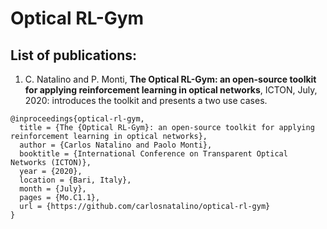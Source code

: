 # Optical RL-Gym

## List of publications:

1. C. Natalino and P. Monti, **The Optical RL-Gym: an open-source toolkit for applying reinforcement learning in optical networks**, ICTON, July, 2020: introduces the toolkit and presents a two use cases.

```
@inproceedings{optical-rl-gym,
  title = {The {Optical RL-Gym}: an open-source toolkit for applying reinforcement learning in optical networks},
  author = {Carlos Natalino and Paolo Monti},
  booktitle = {International Conference on Transparent Optical Networks (ICTON)},
  year = {2020},
  location = {Bari, Italy},
  month = {July},
  pages = {Mo.C1.1},
  url = {https://github.com/carlosnatalino/optical-rl-gym}
}
```